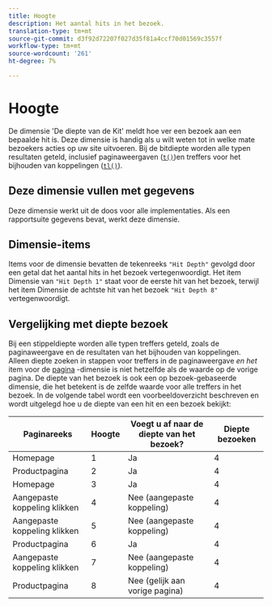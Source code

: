 ```yaml
---
title: Hoogte
description: Het aantal hits in het bezoek.
translation-type: tm+mt
source-git-commit: d3f92d72207f027d35f81a4ccf70d01569c3557f
workflow-type: tm+mt
source-wordcount: '261'
ht-degree: 7%

---
```



# Hoogte

De dimensie &#39;De diepte van de Kit&#39; meldt hoe ver een bezoek aan een bepaalde hit is. Deze dimensie is handig als u wilt weten tot in welke mate bezoekers acties op uw site uitvoeren. Bij de bitdiepte worden alle typen resultaten geteld, inclusief paginaweergaven ([`t()`](/help/implement/vars/functions/t-method.md))en treffers voor het bijhouden van koppelingen ([`tl()`](/help/implement/vars/functions/tl-method.md)).

## Deze dimensie vullen met gegevens

Deze dimensie werkt uit de doos voor alle implementaties. Als een rapportsuite gegevens bevat, werkt deze dimensie.

## Dimensie-items

Items voor de dimensie bevatten de tekenreeks `"Hit Depth"` gevolgd door een getal dat het aantal hits in het bezoek vertegenwoordigt. Het item Dimensie van `"Hit Depth 1"` staat voor de eerste hit van het bezoek, terwijl het item Dimensie de achtste hit van het bezoek `"Hit Depth 8"` vertegenwoordigt.

## Vergelijking met diepte bezoek

Bij een stippeldiepte worden alle typen treffers geteld, zoals de paginaweergave en de resultaten van het bijhouden van koppelingen. Alleen diepte zoeken in stappen voor treffers in de paginaweergave _en het_ item voor de [pagina](page.md) -dimensie is niet hetzelfde als de waarde op de vorige pagina. De diepte van het bezoek is ook een op bezoek-gebaseerde dimensie, die het betekent is de zelfde waarde voor alle treffers in het bezoek. In de volgende tabel wordt een voorbeeldoverzicht beschreven en wordt uitgelegd hoe u de diepte van een hit en een bezoek bekijkt:

| Paginareeks | Hoogte | Voegt u af naar de diepte van het bezoek? | Diepte bezoeken |
| --- | --- | --- | --- |
| Homepage | 1 | Ja | 4 |
| Productpagina | 2 | Ja | 4 |
| Homepage | 3 | Ja | 4 |
| Aangepaste koppeling klikken | 4 | Nee (aangepaste koppeling) | 4 |
| Aangepaste koppeling klikken | 5 | Nee (aangepaste koppeling) | 4 |
| Productpagina | 6 | Ja | 4 |
| Aangepaste koppeling klikken | 7 | Nee (aangepaste koppeling) | 4 |
| Productpagina | 8 | Nee (gelijk aan vorige pagina) | 4 |
